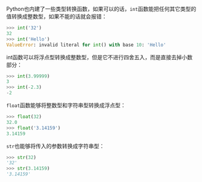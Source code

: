 Python也内建了一些类型转换函数，如果可以的话，`int`函数能把任何其它类型的值转换成整数型，如果不能的话就会报错：
```python
>>> int('32')
32
>>> int('Hello')
ValueError: invalid literal for int() with base 10: 'Hello'
```

int函数可以将浮点型转换成整数型，但是它不进行四舍五入，而是直接去掉小数部分：
```python
>>> int(3.99999)
3
>>> int(-2.3)
-2
```

`float`函数能够将整数型和字符串型转换成浮点型：
```python
>>> float(32)
32.0
>>> float('3.14159')
3.14159
```

`str`也能够将传入的参数转换成字符串型：
```python
>>> str(32)
'32'
>>> str(3.14159) 
'3.14159'
```

